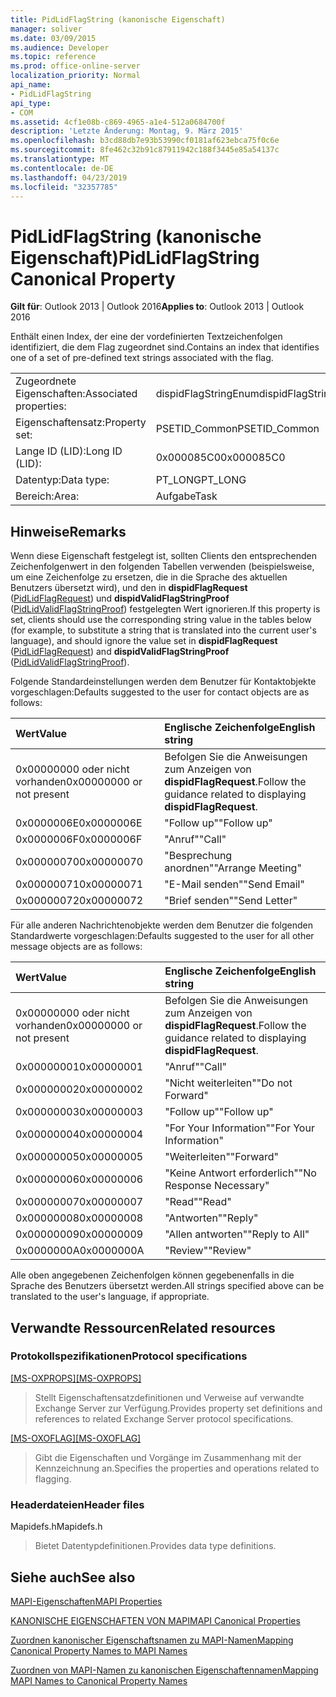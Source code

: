 ```yaml
---
title: PidLidFlagString (kanonische Eigenschaft)
manager: soliver
ms.date: 03/09/2015
ms.audience: Developer
ms.topic: reference
ms.prod: office-online-server
localization_priority: Normal
api_name:
- PidLidFlagString
api_type:
- COM
ms.assetid: 4cf1e08b-c869-4965-a1e4-512a0684700f
description: 'Letzte Änderung: Montag, 9. März 2015'
ms.openlocfilehash: b3cd88db7e93b53990cf0181af623ebca75f0c6e
ms.sourcegitcommit: 8fe462c32b91c87911942c188f3445e85a54137c
ms.translationtype: MT
ms.contentlocale: de-DE
ms.lasthandoff: 04/23/2019
ms.locfileid: "32357785"
---
```

# <a name="pidlidflagstring-canonical-property"></a><span data-ttu-id="b5c5e-103">PidLidFlagString (kanonische Eigenschaft)</span><span class="sxs-lookup"><span data-stu-id="b5c5e-103">PidLidFlagString Canonical Property</span></span>

  
  
<span data-ttu-id="b5c5e-104">**Gilt für**: Outlook 2013 | Outlook 2016</span><span class="sxs-lookup"><span data-stu-id="b5c5e-104">**Applies to**: Outlook 2013 | Outlook 2016</span></span> 
  
<span data-ttu-id="b5c5e-105">Enthält einen Index, der eine der vordefinierten Textzeichenfolgen identifiziert, die dem Flag zugeordnet sind.</span><span class="sxs-lookup"><span data-stu-id="b5c5e-105">Contains an index that identifies one of a set of pre-defined text strings associated with the flag.</span></span>
  
|||
|:-----|:-----|
|<span data-ttu-id="b5c5e-106">Zugeordnete Eigenschaften:</span><span class="sxs-lookup"><span data-stu-id="b5c5e-106">Associated properties:</span></span>  <br/> |<span data-ttu-id="b5c5e-107">dispidFlagStringEnum</span><span class="sxs-lookup"><span data-stu-id="b5c5e-107">dispidFlagStringEnum</span></span>  <br/> |
|<span data-ttu-id="b5c5e-108">Eigenschaftensatz:</span><span class="sxs-lookup"><span data-stu-id="b5c5e-108">Property set:</span></span>  <br/> |<span data-ttu-id="b5c5e-109">PSETID_Common</span><span class="sxs-lookup"><span data-stu-id="b5c5e-109">PSETID_Common</span></span>  <br/> |
|<span data-ttu-id="b5c5e-110">Lange ID (LID):</span><span class="sxs-lookup"><span data-stu-id="b5c5e-110">Long ID (LID):</span></span>  <br/> |<span data-ttu-id="b5c5e-111">0x000085C0</span><span class="sxs-lookup"><span data-stu-id="b5c5e-111">0x000085C0</span></span>  <br/> |
|<span data-ttu-id="b5c5e-112">Datentyp:</span><span class="sxs-lookup"><span data-stu-id="b5c5e-112">Data type:</span></span>  <br/> |<span data-ttu-id="b5c5e-113">PT_LONG</span><span class="sxs-lookup"><span data-stu-id="b5c5e-113">PT_LONG</span></span>  <br/> |
|<span data-ttu-id="b5c5e-114">Bereich:</span><span class="sxs-lookup"><span data-stu-id="b5c5e-114">Area:</span></span>  <br/> |<span data-ttu-id="b5c5e-115">Aufgabe</span><span class="sxs-lookup"><span data-stu-id="b5c5e-115">Task</span></span>  <br/> |
   
## <a name="remarks"></a><span data-ttu-id="b5c5e-116">Hinweise</span><span class="sxs-lookup"><span data-stu-id="b5c5e-116">Remarks</span></span>

<span data-ttu-id="b5c5e-117">Wenn diese Eigenschaft festgelegt ist, sollten Clients den entsprechenden Zeichenfolgenwert in den folgenden Tabellen verwenden (beispielsweise, um eine Zeichenfolge zu ersetzen, die in die Sprache des aktuellen Benutzers übersetzt wird), und den in **dispidFlagRequest** ([PidLidFlagRequest](pidlidflagrequest-canonical-property.md)) und **dispidValidFlagStringProof** ([PidLidValidFlagStringProof](pidlidvalidflagstringproof-canonical-property.md)) festgelegten Wert ignorieren.</span><span class="sxs-lookup"><span data-stu-id="b5c5e-117">If this property is set, clients should use the corresponding string value in the tables below (for example, to substitute a string that is translated into the current user's language), and should ignore the value set in **dispidFlagRequest** ([PidLidFlagRequest](pidlidflagrequest-canonical-property.md)) and **dispidValidFlagStringProof** ([PidLidValidFlagStringProof](pidlidvalidflagstringproof-canonical-property.md)).</span></span> 
  
<span data-ttu-id="b5c5e-118">Folgende Standardeinstellungen werden dem Benutzer für Kontaktobjekte vorgeschlagen:</span><span class="sxs-lookup"><span data-stu-id="b5c5e-118">Defaults suggested to the user for contact objects are as follows:</span></span>
  
|<span data-ttu-id="b5c5e-119">**Wert**</span><span class="sxs-lookup"><span data-stu-id="b5c5e-119">**Value**</span></span>|<span data-ttu-id="b5c5e-120">**Englische Zeichenfolge**</span><span class="sxs-lookup"><span data-stu-id="b5c5e-120">**English string**</span></span>|
|:-----|:-----|
|<span data-ttu-id="b5c5e-121">0x00000000 oder nicht vorhanden</span><span class="sxs-lookup"><span data-stu-id="b5c5e-121">0x00000000 or not present</span></span>  <br/> | <span data-ttu-id="b5c5e-122">Befolgen Sie die Anweisungen zum Anzeigen von **dispidFlagRequest**.</span><span class="sxs-lookup"><span data-stu-id="b5c5e-122">Follow the guidance related to displaying **dispidFlagRequest**.</span></span>  <br/> |
|<span data-ttu-id="b5c5e-123">0x0000006E</span><span class="sxs-lookup"><span data-stu-id="b5c5e-123">0x0000006E</span></span>  <br/> |<span data-ttu-id="b5c5e-124">"Follow up"</span><span class="sxs-lookup"><span data-stu-id="b5c5e-124">"Follow up"</span></span>  <br/> |
|<span data-ttu-id="b5c5e-125">0x0000006F</span><span class="sxs-lookup"><span data-stu-id="b5c5e-125">0x0000006F</span></span>  <br/> |<span data-ttu-id="b5c5e-126">"Anruf"</span><span class="sxs-lookup"><span data-stu-id="b5c5e-126">"Call"</span></span>  <br/> |
|<span data-ttu-id="b5c5e-127">0x00000070</span><span class="sxs-lookup"><span data-stu-id="b5c5e-127">0x00000070</span></span>  <br/> |<span data-ttu-id="b5c5e-128">"Besprechung anordnen"</span><span class="sxs-lookup"><span data-stu-id="b5c5e-128">"Arrange Meeting"</span></span>  <br/> |
|<span data-ttu-id="b5c5e-129">0x00000071</span><span class="sxs-lookup"><span data-stu-id="b5c5e-129">0x00000071</span></span>  <br/> |<span data-ttu-id="b5c5e-130">"E-Mail senden"</span><span class="sxs-lookup"><span data-stu-id="b5c5e-130">"Send Email"</span></span>  <br/> |
|<span data-ttu-id="b5c5e-131">0x00000072</span><span class="sxs-lookup"><span data-stu-id="b5c5e-131">0x00000072</span></span>  <br/> |<span data-ttu-id="b5c5e-132">"Brief senden"</span><span class="sxs-lookup"><span data-stu-id="b5c5e-132">"Send Letter"</span></span>  <br/> |
   
<span data-ttu-id="b5c5e-133">Für alle anderen Nachrichtenobjekte werden dem Benutzer die folgenden Standardwerte vorgeschlagen:</span><span class="sxs-lookup"><span data-stu-id="b5c5e-133">Defaults suggested to the user for all other message objects are as follows:</span></span>
  
|<span data-ttu-id="b5c5e-134">**Wert**</span><span class="sxs-lookup"><span data-stu-id="b5c5e-134">**Value**</span></span>|<span data-ttu-id="b5c5e-135">**Englische Zeichenfolge**</span><span class="sxs-lookup"><span data-stu-id="b5c5e-135">**English string**</span></span>|
|:-----|:-----|
|<span data-ttu-id="b5c5e-136">0x00000000 oder nicht vorhanden</span><span class="sxs-lookup"><span data-stu-id="b5c5e-136">0x00000000 or not present</span></span>  <br/> | <span data-ttu-id="b5c5e-137">Befolgen Sie die Anweisungen zum Anzeigen von **dispidFlagRequest**.</span><span class="sxs-lookup"><span data-stu-id="b5c5e-137">Follow the guidance related to displaying **dispidFlagRequest**.</span></span>  <br/> |
|<span data-ttu-id="b5c5e-138">0x00000001</span><span class="sxs-lookup"><span data-stu-id="b5c5e-138">0x00000001</span></span>  <br/> |<span data-ttu-id="b5c5e-139">"Anruf"</span><span class="sxs-lookup"><span data-stu-id="b5c5e-139">"Call"</span></span>  <br/> |
|<span data-ttu-id="b5c5e-140">0x00000002</span><span class="sxs-lookup"><span data-stu-id="b5c5e-140">0x00000002</span></span>  <br/> |<span data-ttu-id="b5c5e-141">"Nicht weiterleiten"</span><span class="sxs-lookup"><span data-stu-id="b5c5e-141">"Do not Forward"</span></span>  <br/> |
|<span data-ttu-id="b5c5e-142">0x00000003</span><span class="sxs-lookup"><span data-stu-id="b5c5e-142">0x00000003</span></span>  <br/> |<span data-ttu-id="b5c5e-143">"Follow up"</span><span class="sxs-lookup"><span data-stu-id="b5c5e-143">"Follow up"</span></span>  <br/> |
|<span data-ttu-id="b5c5e-144">0x00000004</span><span class="sxs-lookup"><span data-stu-id="b5c5e-144">0x00000004</span></span>  <br/> |<span data-ttu-id="b5c5e-145">"For Your Information"</span><span class="sxs-lookup"><span data-stu-id="b5c5e-145">"For Your Information"</span></span>  <br/> |
|<span data-ttu-id="b5c5e-146">0x00000005</span><span class="sxs-lookup"><span data-stu-id="b5c5e-146">0x00000005</span></span>  <br/> |<span data-ttu-id="b5c5e-147">"Weiterleiten"</span><span class="sxs-lookup"><span data-stu-id="b5c5e-147">"Forward"</span></span>  <br/> |
|<span data-ttu-id="b5c5e-148">0x00000006</span><span class="sxs-lookup"><span data-stu-id="b5c5e-148">0x00000006</span></span>  <br/> |<span data-ttu-id="b5c5e-149">"Keine Antwort erforderlich"</span><span class="sxs-lookup"><span data-stu-id="b5c5e-149">"No Response Necessary"</span></span>  <br/> |
|<span data-ttu-id="b5c5e-150">0x00000007</span><span class="sxs-lookup"><span data-stu-id="b5c5e-150">0x00000007</span></span>  <br/> |<span data-ttu-id="b5c5e-151">"Read"</span><span class="sxs-lookup"><span data-stu-id="b5c5e-151">"Read"</span></span>  <br/> |
|<span data-ttu-id="b5c5e-152">0x00000008</span><span class="sxs-lookup"><span data-stu-id="b5c5e-152">0x00000008</span></span>  <br/> |<span data-ttu-id="b5c5e-153">"Antworten"</span><span class="sxs-lookup"><span data-stu-id="b5c5e-153">"Reply"</span></span>  <br/> |
|<span data-ttu-id="b5c5e-154">0x00000009</span><span class="sxs-lookup"><span data-stu-id="b5c5e-154">0x00000009</span></span>  <br/> |<span data-ttu-id="b5c5e-155">"Allen antworten"</span><span class="sxs-lookup"><span data-stu-id="b5c5e-155">"Reply to All"</span></span>  <br/> |
|<span data-ttu-id="b5c5e-156">0x0000000A</span><span class="sxs-lookup"><span data-stu-id="b5c5e-156">0x0000000A</span></span>  <br/> |<span data-ttu-id="b5c5e-157">"Review"</span><span class="sxs-lookup"><span data-stu-id="b5c5e-157">"Review"</span></span>  <br/> |
   
<span data-ttu-id="b5c5e-158">Alle oben angegebenen Zeichenfolgen können gegebenenfalls in die Sprache des Benutzers übersetzt werden.</span><span class="sxs-lookup"><span data-stu-id="b5c5e-158">All strings specified above can be translated to the user's language, if appropriate.</span></span>
  
## <a name="related-resources"></a><span data-ttu-id="b5c5e-159">Verwandte Ressourcen</span><span class="sxs-lookup"><span data-stu-id="b5c5e-159">Related resources</span></span>

### <a name="protocol-specifications"></a><span data-ttu-id="b5c5e-160">Protokollspezifikationen</span><span class="sxs-lookup"><span data-stu-id="b5c5e-160">Protocol specifications</span></span>

<span data-ttu-id="b5c5e-161">[[MS-OXPROPS]](https://msdn.microsoft.com/library/f6ab1613-aefe-447d-a49c-18217230b148%28Office.15%29.aspx)</span><span class="sxs-lookup"><span data-stu-id="b5c5e-161">[[MS-OXPROPS]](https://msdn.microsoft.com/library/f6ab1613-aefe-447d-a49c-18217230b148%28Office.15%29.aspx)</span></span>
  
> <span data-ttu-id="b5c5e-162">Stellt Eigenschaftensatzdefinitionen und Verweise auf verwandte Exchange Server zur Verfügung.</span><span class="sxs-lookup"><span data-stu-id="b5c5e-162">Provides property set definitions and references to related Exchange Server protocol specifications.</span></span>
    
<span data-ttu-id="b5c5e-163">[[MS-OXOFLAG]](https://msdn.microsoft.com/library/f1e50be4-ed30-4c2a-b5cb-8ff3aaaf9b91%28Office.15%29.aspx)</span><span class="sxs-lookup"><span data-stu-id="b5c5e-163">[[MS-OXOFLAG]](https://msdn.microsoft.com/library/f1e50be4-ed30-4c2a-b5cb-8ff3aaaf9b91%28Office.15%29.aspx)</span></span>
  
> <span data-ttu-id="b5c5e-164">Gibt die Eigenschaften und Vorgänge im Zusammenhang mit der Kennzeichnung an.</span><span class="sxs-lookup"><span data-stu-id="b5c5e-164">Specifies the properties and operations related to flagging.</span></span>
    
### <a name="header-files"></a><span data-ttu-id="b5c5e-165">Headerdateien</span><span class="sxs-lookup"><span data-stu-id="b5c5e-165">Header files</span></span>

<span data-ttu-id="b5c5e-166">Mapidefs.h</span><span class="sxs-lookup"><span data-stu-id="b5c5e-166">Mapidefs.h</span></span>
  
> <span data-ttu-id="b5c5e-167">Bietet Datentypdefinitionen.</span><span class="sxs-lookup"><span data-stu-id="b5c5e-167">Provides data type definitions.</span></span>
    
## <a name="see-also"></a><span data-ttu-id="b5c5e-168">Siehe auch</span><span class="sxs-lookup"><span data-stu-id="b5c5e-168">See also</span></span>



[<span data-ttu-id="b5c5e-169">MAPI-Eigenschaften</span><span class="sxs-lookup"><span data-stu-id="b5c5e-169">MAPI Properties</span></span>](mapi-properties.md)
  
[<span data-ttu-id="b5c5e-170">KANONISCHE EIGENSCHAFTEN VON MAPI</span><span class="sxs-lookup"><span data-stu-id="b5c5e-170">MAPI Canonical Properties</span></span>](mapi-canonical-properties.md)
  
[<span data-ttu-id="b5c5e-171">Zuordnen kanonischer Eigenschaftsnamen zu MAPI-Namen</span><span class="sxs-lookup"><span data-stu-id="b5c5e-171">Mapping Canonical Property Names to MAPI Names</span></span>](mapping-canonical-property-names-to-mapi-names.md)
  
[<span data-ttu-id="b5c5e-172">Zuordnen von MAPI-Namen zu kanonischen Eigenschaftennamen</span><span class="sxs-lookup"><span data-stu-id="b5c5e-172">Mapping MAPI Names to Canonical Property Names</span></span>](mapping-mapi-names-to-canonical-property-names.md)

